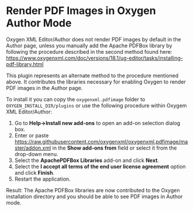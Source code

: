 # Render PDF Images in Oxygen Author Mode

Oxygen XML Editor/Author does not render PDF images by default in the Author page, unless you manually add the Apache PDFBox library by following the procedure described in the second method found here:
https://www.oxygenxml.com/doc/versions/18.1/ug-editor/tasks/installing-pdf-library.html

This plugin represents an alternate method to the procedure mentioned above. It contributes the libraries necessary for enabling Oxygen to render PDF images in the Author page.

To install it you can copy the `oxygenxml.pdfimage` folder to `OXYGEN_INSTALL_DIR/plugins` or use the following procedure within Oxygem XML Editor/Author:

1. Go to **Help->Install new add-ons** to open an add-on selection dialog box.
2. Enter or paste https://raw.githubusercontent.com/oxygenxml/oxygenxml.pdfimage/master/addon.xml in the **Show add-ons from** field or select it from the drop-down menu.
3. Select the **ApachePDFBox Libraries** add-on and click **Next**.
4. Select the **I accept all terms of the end user license agreement** option and click **Finish**.
5. Restart the application.

Result: The Apache PDFBox libraries are now contributed to the Oxygen installation directory and you should be able to see PDF images in Author mode.
